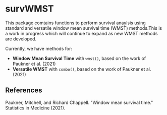 # survWMST
This package comtains functions to perform survival anaylsis using standard and versatile window mean survival time (WMST) methods.This is a work in progress which will continue to expand as new WMST methods are developed.

Currently, we have methods for:

- **Window Mean Survival Time** with `wmst()`, based on the work of Paukner et al. (2021) 
- **Versatile WMST** with `combo()`, based on the work of Paukner et al. (2021)




## References 

Paukner, Mitchell, and Richard Chappell. "Window mean survival time." Statistics in Medicine (2021).
